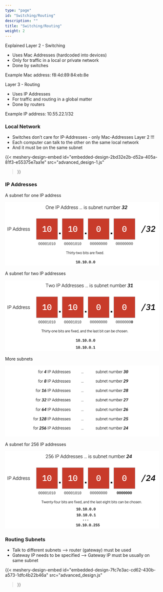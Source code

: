```yaml
---
type: "page"
id: "Switching/Routing"
description: ""
title: "Switching/Routing"
weight: 2
---
```


Explained
Layer 2 - Switching

- Uses Mac Addresses (hardcoded into devices)
- Only for traffic in a local or private network
- Done by switches

Example Mac address: f8:4d:89:84:eb:8e

Layer 3 - Routing

- Uses IP Addresses
- For traffic and routing in a global matter
- Done by routers

Example IP address: 10.55.22.1/32

### Local Network

- Switches don’t care for IP-Addresses - only Mac-Addresses Layer 2 !!!
- Each computer can talk to the other on the same local network
- And it must be on the same subnet


{{< meshery-design-embed
   id="embedded-design-2bd32e2b-d52a-405a-81f3-e55375e7aa1e"
   src="advanced_design-1.js"
>}}

### IP Addresses
A subnet for one IP address

![ip-address1](ip-address1.png)

A subnet for two IP addresses

![ip-address2](ip-address2.png)

More subnets

![ip-addresses](ip-addresses.png)

A subnet for 256 IP addresses

![ip-adress256](ip-adress256.png)

### Routing Subnets
- Talk to different subnets --> router (gateway) must be used
- Gateway IP needs to be specified --> Gateway IP must be usually on same subnet

{{< meshery-design-embed
   id="embedded-design-7fc7e3ac-cd62-430b-a573-1dfc4b22b46a"
   src="advanced_design.js"
>}}
